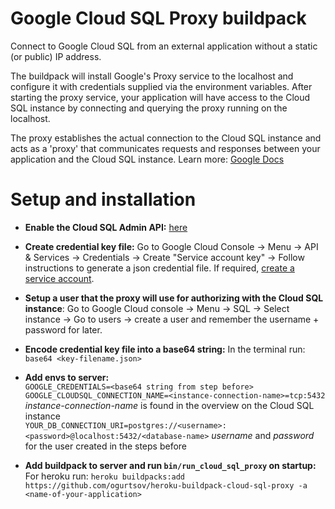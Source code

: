 # Google Cloud SQL Proxy buildpack
Connect to Google Cloud SQL from an external application without a static (or public) IP address.  

The buildpack will install Google's Proxy service to the localhost and configure it with credentials supplied via the environment variables. After starting the proxy service, your application will have access to the Cloud SQL instance by connecting and querying the proxy running on the localhost.  

The proxy establishes the actual connection to the Cloud SQL instance and acts as a 'proxy' that communicates requests and responses between your application and the Cloud SQL instance. Learn more: [Google Docs](https://cloud.google.com/sql/docs/postgres/connect-external-app)


# Setup and installation

* **Enable the Cloud SQL Admin API:** [here](https://cloud.google.com/sql/docs/postgres/connect-external-app#enable-api)

* **Create credential key file:** Go to Google Cloud Console -> Menu -> API & Services -> Credentials -> Create "Service account key" -> Follow instructions to generate a json credential file. If required, [create a service account](https://cloud.google.com/sql/docs/postgres/connect-external-app#4_if_required_by_your_authentication_method_create_a_service_account).

* **Setup a user that the proxy will use for authorizing with the Cloud SQL instance**: Go to Google Cloud console -> Menu -> SQL -> Select instance -> Go to users -> create a user and remember the username + password for later.

* **Encode credential key file into a base64 string:** In the terminal run: `base64 <key-filename.json>`

* **Add envs to server:**  
`GOOGLE_CREDENTIALS=<base64 string from step before>`  
`GOOGLE_CLOUDSQL_CONNECTION_NAME=<instance-connection-name>=tcp:5432` *instance-connection-name* is found in the overview on the Cloud SQL instance  
`YOUR_DB_CONNECTION_URI=postgres://<username>:<password>@localhost:5432/<database-name>` *username* and *password* for the user created in the steps before

* **Add buildpack to server and run `bin/run_cloud_sql_proxy` on startup:**  
For heroku run: `heroku buildpacks:add https://github.com/ogurtsov/heroku-buildpack-cloud-sql-proxy -a <name-of-your-application>`  
